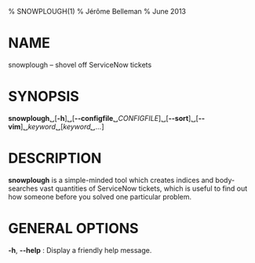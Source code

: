 % SNOWPLOUGH(1)
% Jérôme Belleman
% June 2013

# NAME

snowplough – shovel off ServiceNow tickets

# SYNOPSIS

**snowplough**␣[**-h**]␣[**--configfile**␣*CONFIGFILE*]␣[**--sort**]␣[**--vim**]␣*keyword*␣[*keyword␣...*]

# DESCRIPTION

**snowplough** is a simple-minded tool which creates indices and
body-searches vast quantities of ServiceNow tickets, which is useful to
find out how someone before you solved one particular problem.

# GENERAL OPTIONS

**-h**, **--help**
:   Display a friendly help message.


